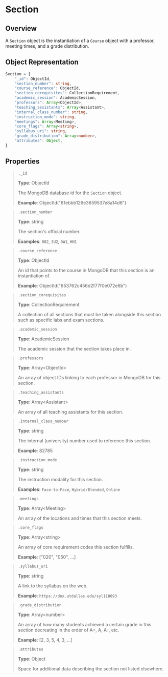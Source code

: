 # Section

## Overview

A `Section` object is the instantiation of a `Course` object with a professor, meeting times, and a grade distribution.

## Object Representation

```ts
Section = {
    "_id": ObjectId,
    "section_number": string,
    "course_reference": ObjectId,
    "section_corequisites": CollectionRequirement,
    "academic_session": AcademicSession,
    "professors": Array<ObjectId>,
    "teaching_assistants": Array<Assistant>,
    "internal_class_number": string,
    "instruction_mode": string,
    "meetings": Array<Meeting>,
    "core_flags": Array<string>,
    "syllabus_uri": string,
    "grade_distribution": Array<number>,
    "attributes": Object,
}
```

## Properties

> `._id`
>
> **Type**: ObjectId
>
> The MongoDB database id for the `Section` object.
>
> **Example**: ObjectId("61ebbb126e3659537e8a14d6")

> `.section_number`
>
> **Type**: string
>
> The section's official number.
>
> **Examples**: `002`, `3U2`, `0W1`, `HN1`

> `.course_reference`
>
> **Type**: ObjectId
>
> An id that points to the course in MongoDB that this section is an instantiation of.
>
> **Example**: ObjectId("653762c456d2f77f0e072e6b")

> `.section_corequisites`
>
> **Type**: CollectionRequirement
>
> A collection of all sections that must be taken alongside this section such as specific labs and exam sections.

> `.academic_session`
>
> **Type**: AcademicSession
>
> The academic session that the section takes place in.

> `.professors`
>
> **Type**: Array\<ObjectId>
>
> An array of object IDs linking to each professor in MongoDB for this section.

> `.teaching_assistants`
>
> **Type**: Array\<Assistant>
>
> An array of all teaching assistants for this section.

> `.internal_class_number`
>
> **Type**: string
>
> The internal (university) number used to reference this section.
>
> **Example**: 82785

> `.instruction_mode`
>
> **Type**: string
>
> The instruction modality for this section.
>
> **Examples**: `Face-to-Face`, `Hybrid/Blended`, `Online`

> `.meetings`
>
> **Type**: Array\<Meeting>
>
> An array of the locations and times that this section meets.

> `.core_flags`
>
> **Type**: Array\<string>
>
> An array of core requirement codes this section fulfills.
>
> **Example**: ["020", "050", ...]

> `.syllabus_uri`
>
> **Type**: string
>
> A link to the syllabus on the web.
>
> **Example**: `https://dox.utdallas.edu/syl118093`

> `.grade_distribution`
>
> **Type**: Array\<number>
>
> An array of how many students achieved a certain grade in this section decreating in the order of A+, A, A-, etc.
>
> **Example**: [2, 3, 5, 4, 3, ...]

> `.attributes`
>
> **Type**: Object
>
> Space for additional data describing the section not listed elsewhere.
